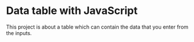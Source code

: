 # Data table with JavaScript

This project is about a table which can contain the data that
you enter from the inputs.